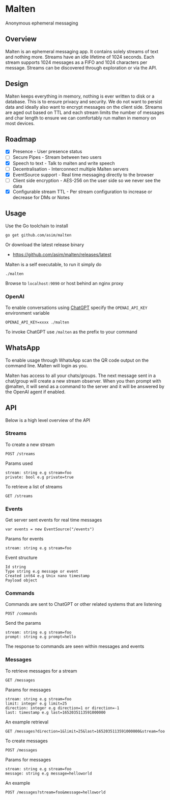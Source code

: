 # Malten

Anonymous ephemeral messaging

## Overview

Malten is an ephemeral messaging app. It contains solely streams of text and nothing more. 
Streams have an idle lifetime of 1024 seconds. Each stream supports 1024 messages as a FIFO and 
1024 characters per message. Streams can be discovered through exploration or via the API.

## Design

Malten keeps everything in memory, nothing is ever written to disk or a database. This is to ensure privacy and security. We 
do not want to persist data and ideally also want to encrypt messages on the client side. Streams are aged out based on TTL 
and each stream limits the number of messages and char length to ensure we can comfortably run malten in memory on most devices. 

## Roadmap

- [x] Presence - User presence status
- [ ] Secure Pipes - Stream between two users
- [x] Speech to text - Talk to malten and write speech
- [ ] Decentralisation - Interconnect multiple Malten servers
- [x] EventSource support - Real time messaging directly to the browser
- [ ] Client side encryption - AES-256 on the user side so we never see the data
- [x] Configurable stream TTL - Per stream configuration to increase or decrease for DMs or Notes

## Usage

Use the Go toolchain to install

```
go get github.com/asim/malten
```

Or download the latest release binary

- https://github.com/asim/malten/releases/latest

Malten is a self executable, to run it simply do 

```
./malten
```

Browse to `localhost:9090` or host behind an nginx proxy

### OpenAI

To enable conversations using [ChatGPT](https://openai.com/blog/chatgpt) specify the `OPENAI_API_KEY` environment variable

```
OPENAI_API_KEY=xxxx ./malten
```

To invoke ChatGPT use `/malten` as the prefix to your command

## WhatsApp

To enable usage through WhatsApp scan the QR code output on the command line. Malten will login as you.

Malten has access to all your chats/groups. The next message sent in a chat/group will create a new stream 
observer. When you then prompt with @malten, it will send as a command to the server and it will be answered 
by the OpenAI agent if enabled.

## API

Below is a high level overview of the API

### Streams

To create a new stream

```
POST /streams
```

Params used

```
stream: string e.g stream=foo
private: bool e.g private=true
```

To retrieve a list of streams

```
GET /streams
```

### Events

Get server sent events for real time messages

```
var events = new EventSource("/events")
```

Params for events

```
stream: string e.g stream=foo
```

Event structure

```
Id string
Type string e.g message or event
Created int64 e.g Unix nano timestamp
Payload object
```

### Commands

Commands are sent to ChatGPT or other related systems that are listening

```
POST /commands
```

Send the params

```
stream: string e.g stream=foo
prompt: string e.g prompt=hello
```

The response to commands are seen within messages and events

### Messages

To retrieve messages for a stream

```
GET /messages
```

Params for messages

```
stream: string e.g stream=foo
limit: integer e.g limit=25
direction: integer e.g direction=1 or direction=-1
last: timestamp e.g last=1652035113591000000
```

An example retrieval

```
GET /messages?direction=1&limit=25&last=1652035113591000000&stream=foo
```

To create messages

```
POST /messages
```

Params for messages

```
stream: string e.g stream=foo
message: string e.g message=helloworld
```

An example

```
POST /messages?stream=foo&message=helloworld
```
